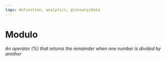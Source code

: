```yaml
---
tags: definition, analytics, glossary/data
---
```

#  Modulo
*An operator (%) that returns the remainder when one number is divided by another*